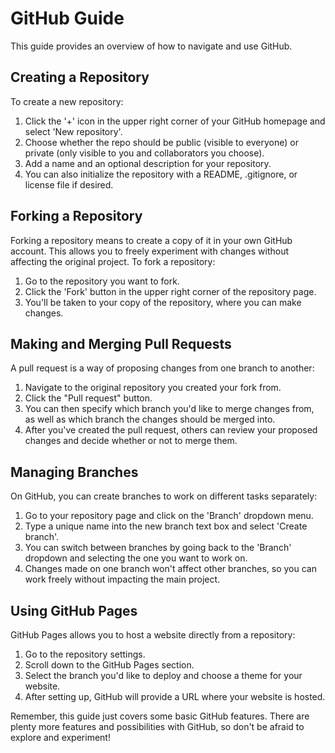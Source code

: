 # GitHub Guide

This guide provides an overview of how to navigate and use GitHub.

## Creating a Repository

To create a new repository:

1. Click the '+' icon in the upper right corner of your GitHub homepage and select 'New repository'.
2. Choose whether the repo should be public (visible to everyone) or private (only visible to you and collaborators you choose).
3. Add a name and an optional description for your repository.
4. You can also initialize the repository with a README, .gitignore, or license file if desired.

## Forking a Repository

Forking a repository means to create a copy of it in your own GitHub account. This allows you to freely experiment with changes without affecting the original project. To fork a repository:

1. Go to the repository you want to fork.
2. Click the 'Fork' button in the upper right corner of the repository page.
3. You'll be taken to your copy of the repository, where you can make changes.

## Making and Merging Pull Requests

A pull request is a way of proposing changes from one branch to another:

1. Navigate to the original repository you created your fork from.
2. Click the "Pull request" button.
3. You can then specify which branch you'd like to merge changes from, as well as which branch the changes should be merged into.
4. After you've created the pull request, others can review your proposed changes and decide whether or not to merge them.

## Managing Branches

On GitHub, you can create branches to work on different tasks separately:

1. Go to your repository page and click on the 'Branch' dropdown menu.
2. Type a unique name into the new branch text box and select 'Create branch'.
3. You can switch between branches by going back to the 'Branch' dropdown and selecting the one you want to work on.
4. Changes made on one branch won't affect other branches, so you can work freely without impacting the main project.

## Using GitHub Pages

GitHub Pages allows you to host a website directly from a repository:

1. Go to the repository settings.
2. Scroll down to the GitHub Pages section.
3. Select the branch you'd like to deploy and choose a theme for your website.
4. After setting up, GitHub will provide a URL where your website is hosted.

Remember, this guide just covers some basic GitHub features. There are plenty more features and possibilities with GitHub, so don't be afraid to explore and experiment!
